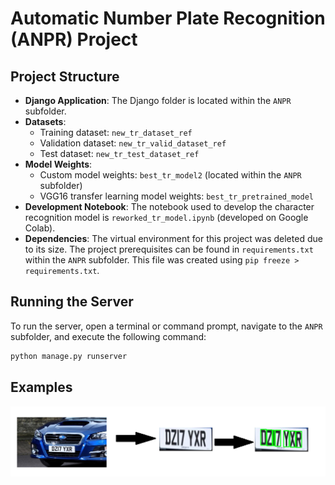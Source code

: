 # Automatic Number Plate Recognition (ANPR) Project

## Project Structure

- **Django Application**: The Django folder is located within the `ANPR` subfolder.
- **Datasets**:
  - Training dataset: `new_tr_dataset_ref`
  - Validation dataset: `new_tr_valid_dataset_ref`
  - Test dataset: `new_tr_test_dataset_ref`
- **Model Weights**:
  - Custom model weights: `best_tr_model2` (located within the `ANPR` subfolder)
  - VGG16 transfer learning model weights: `best_tr_pretrained_model`
- **Development Notebook**: The notebook used to develop the character recognition model is `reworked_tr_model.ipynb` (developed on Google Colab).
- **Dependencies**: The virtual environment for this project was deleted due to its size. The project prerequisites can be found in `requirements.txt` within the `ANPR` subfolder. This file was created using `pip freeze > requirements.txt`.

## Running the Server

To run the server, open a terminal or command prompt, navigate to the `ANPR` subfolder, and execute the following command:

```bash
python manage.py runserver
```

## Examples
![Example 1](https://github.com/reubensgithub/anpr/blob/main/detection_segmentation.png)

